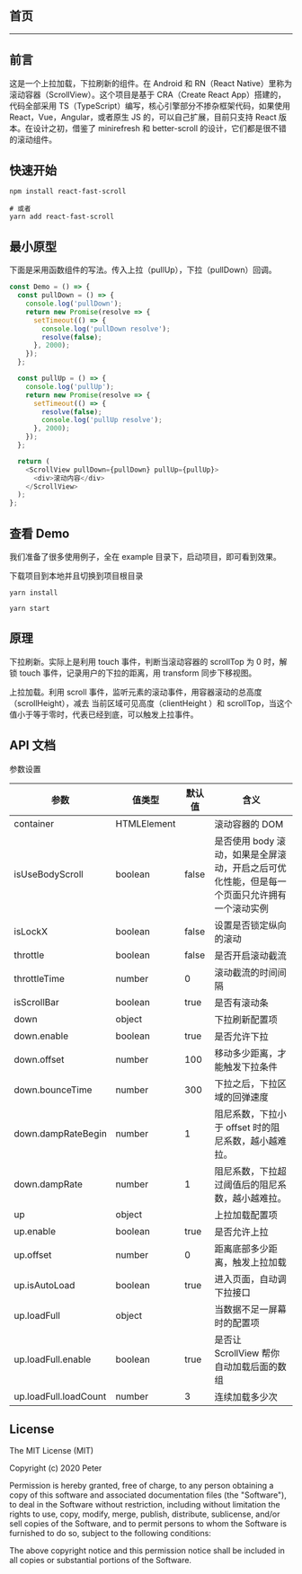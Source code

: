 ## 首页

---

## 前言

这是一个上拉加载，下拉刷新的组件。在 Android 和 RN（React Native）里称为 滚动容器（ScrollView）。这个项目是基于 CRA（Create React App）搭建的，代码全部采用 TS（TypeScript）编写，核心引擎部分不掺杂框架代码，如果使用 React，Vue，Angular，或者原生 JS 的，可以自己扩展，目前只支持 React 版本。在设计之初，借鉴了 minirefresh 和 better-scroll 的设计，它们都是很不错的滚动组件。

## 快速开始

```
npm install react-fast-scroll

# 或者
yarn add react-fast-scroll
```

## 最小原型

下面是采用函数组件的写法。传入上拉（pullUp），下拉（pullDown）回调。

```js
const Demo = () => {
  const pullDown = () => {
    console.log('pullDown');
    return new Promise(resolve => {
      setTimeout(() => {
        console.log('pullDown resolve');
        resolve(false);
      }, 2000);
    });
  };

  const pullUp = () => {
    console.log('pullUp');
    return new Promise(resolve => {
      setTimeout(() => {
        resolve(false);
        console.log('pullUp resolve');
      }, 2000);
    });
  };

  return (
    <ScrollView pullDown={pullDown} pullUp={pullUp}>
      <div>滚动内容</div>
    </ScrollView>
  );
};
```

## 查看 Demo

我们准备了很多使用例子，全在 example 目录下，启动项目，即可看到效果。

下载项目到本地并且切换到项目根目录

```
yarn install

yarn start
```

## 原理

下拉刷新。实际上是利用 touch 事件，判断当滚动容器的 scrollTop 为 0 时，解锁 touch 事件，记录用户的下拉的距离，用 transform 同步下移视图。

上拉加载。利用 scroll 事件，监听元素的滚动事件，用容器滚动的总高度（scrollHeight），减去 当前区域可见高度（clientHeight ）和 scrollTop，当这个值小于等于零时，代表已经到底，可以触发上拉事件。

## API 文档

参数设置

| 参数                  | 值类型      | 默认值 | 含义                                                                                         |
| --------------------- | ----------- | ------ | -------------------------------------------------------------------------------------------- |
| container             | HTMLElement |        | 滚动容器的 DOM                                                                               |
| isUseBodyScroll       | boolean     | false  | 是否使用 body 滚动，如果是全屏滚动，开启之后可优化性能，但是每一个页面只允许拥有一个滚动实例 |
| isLockX               | boolean     | false  | 设置是否锁定纵向的滚动                                                                       |
| throttle              | boolean     | false  | 是否开启滚动截流                                                                             |
| throttleTime          | number      | 0      | 滚动截流的时间间隔                                                                           |
| isScrollBar           | boolean     | true   | 是否有滚动条                                                                                 |
| down                  | object      |        | 下拉刷新配置项                                                                               |
| down.enable           | boolean     | true   | 是否允许下拉                                                                                 |
| down.offset           | number      | 100    | 移动多少距离，才能触发下拉条件                                                               |
| down.bounceTime       | number      | 300    | 下拉之后，下拉区域的回弹速度                                                                 |
| down.dampRateBegin    | number      | 1      | 阻尼系数，下拉小于 offset 时的阻尼系数，越小越难拉。                                         |
| down.dampRate         | number      | 1      | 阻尼系数，下拉超过阈值后的阻尼系数，越小越难拉。                                             |
| up                    | object      |        | 上拉加载配置项                                                                               |
| up.enable             | boolean     | true   | 是否允许上拉                                                                                 |
| up.offset             | number      | 0      | 距离底部多少距离，触发上拉加载                                                               |
| up.isAutoLoad         | boolean     | true   | 进入页面，自动调下拉接口                                                                     |
| up.loadFull           | object      |        | 当数据不足一屏幕时的配置项                                                                   |
| up.loadFull.enable    | boolean     | true   | 是否让 ScrollView 帮你自动加载后面的数组                                                     |
| up.loadFull.loadCount | number      | 3      | 连续加载多少次                                                                               |

## License

The MIT License (MIT)

Copyright (c) 2020 Peter

Permission is hereby granted, free of charge, to any person obtaining a copy of this software and associated documentation files (the "Software"), to deal in the Software without restriction, including without limitation the rights to use, copy, modify, merge, publish, distribute, sublicense, and/or sell copies of the Software, and to permit persons to whom the Software is furnished to do so, subject to the following conditions:

The above copyright notice and this permission notice shall be included in all copies or substantial portions of the Software.
